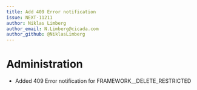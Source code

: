 ```yaml
---
title: Add 409 Error notification
issue: NEXT-11211
author: Niklas Limberg
author_email: N.Limberg@cicada.com 
author_github: @NiklasLimberg
---
```

# Administration
* Added 409 Error notification for FRAMEWORK__DELETE_RESTRICTED
